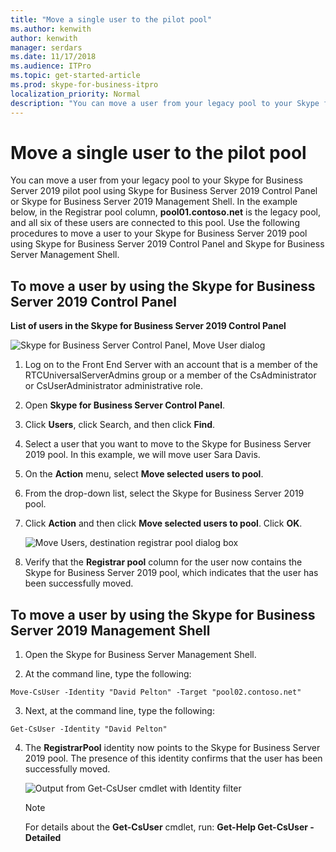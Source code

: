 ```yaml
---
title: "Move a single user to the pilot pool"
ms.author: kenwith
author: kenwith
manager: serdars
ms.date: 11/17/2018
ms.audience: ITPro
ms.topic: get-started-article
ms.prod: skype-for-business-itpro
localization_priority: Normal
description: "You can move a user from your legacy pool to your Skype for Business Server 2019 pilot pool using Skype for Business Server 2019 Control Panel or Skype for Business Server 2019 Management Shell. In the example below, in the Registrar pool column, pool01.contoso.net is the legacy pool, and all six of these users are connected to this pool. Use the following procedures to move a user to your Skype for Business Server 2019 pool using Skype for Business Server 2019 Control Panel and Skype for Business Server Management Shell."
---
```


# Move a single user to the pilot pool

You can move a user from your legacy pool to your Skype for Business Server 2019 pilot pool using Skype for Business Server 2019 Control Panel or Skype for Business Server 2019 Management Shell. In the example below, in the Registrar pool column, **pool01.contoso.net** is the legacy pool, and all six of these users are connected to this pool. Use the following procedures to move a user to your Skype for Business Server 2019 pool using Skype for Business Server 2019 Control Panel and Skype for Business Server Management Shell. 
  
## To move a user by using the Skype for Business Server 2019 Control Panel

**List of users in the Skype for Business Server 2019 Control Panel**

![Skype for Business Server Control Panel, Move User dialog](../../media/Migration_LyncServer_from_LyncServer2010_CPanelMoveUserDialog.jpg)
  
1. Log on to the Front End Server with an account that is a member of the RTCUniversalServerAdmins group or a member of the CsAdministrator or CsUserAdministrator administrative role.
    
2. Open **Skype for Business Server Control Panel**.
    
3. Click **Users**, click Search, and then click **Find**.
    
4. Select a user that you want to move to the Skype for Business Server 2019 pool. In this example, we will move user Sara Davis.
    
5. On the **Action** menu, select **Move selected users to pool**.
    
6. From the drop-down list, select the Skype for Business Server 2019 pool.
    
7. Click **Action** and then click **Move selected users to pool**. Click **OK**.
    
     ![Move Users, destination registrar pool dialog box](../../media/Migration_LyncServer_from_LyncServer2010_CPanelMoveUserSelectPoolDialog.png)
  
8. Verify that the **Registrar pool** column for the user now contains the Skype for Business Server 2019 pool, which indicates that the user has been successfully moved. 
    
## To move a user by using the Skype for Business Server 2019 Management Shell

1. Open the Skype for Business Server Management Shell.
    
2. At the command line, type the following: 
    
  ```
  Move-CsUser -Identity "David Pelton" -Target "pool02.contoso.net"
  ```

3. Next, at the command line, type the following: 
    
  ```
  Get-CsUser -Identity "David Pelton"
  ```

4. The **RegistrarPool** identity now points to the Skype for Business Server 2019 pool. The presence of this identity confirms that the user has been successfully moved. 
    
     ![Output from Get-CsUser cmdlet with Identity filter](../../media/migration_lyncserver_w15_movesingleuser_getcsuser.JPG)
  
    > [!NOTE]
    > For details about the **Get-CsUser** cmdlet, run: **Get-Help Get-CsUser -Detailed**
  


